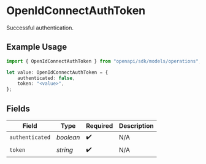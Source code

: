 # OpenIdConnectAuthToken

Successful authentication.

## Example Usage

```typescript
import { OpenIdConnectAuthToken } from "openapi/sdk/models/operations";

let value: OpenIdConnectAuthToken = {
    authenticated: false,
    token: "<value>",
};
```

## Fields

| Field              | Type               | Required           | Description        |
| ------------------ | ------------------ | ------------------ | ------------------ |
| `authenticated`    | *boolean*          | :heavy_check_mark: | N/A                |
| `token`            | *string*           | :heavy_check_mark: | N/A                |